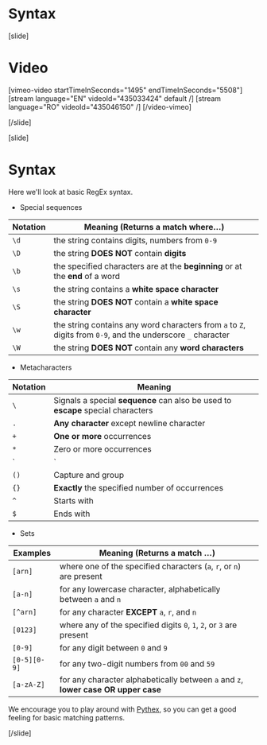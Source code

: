 # Syntax

[slide]
# Video

[vimeo-video startTimeInSeconds="1495" endTimeInSeconds="5508"]
[stream language="EN" videoId="435033424" default /]
[stream language="RO" videoId="435046150"  /]
[/video-vimeo]

[/slide]

[slide]
# Syntax

Here we'll look at basic RegEx syntax.

- Special sequences

| **Notation** | **Meaning (Returns a match where…)** |
| --- | --- |
|`\d`|the string contains digits, numbers from `0-9`|
|`\D`|the string **DOES NOT** contain **digits**|
|`\b`|the specified characters are at the **beginning** or at the **end** of a word|
|`\s`|the string contains a **white space character**|
|`\S`|the string **DOES NOT** contain a **white space character**|
|`\w`|the string contains any word characters from `a` to `Z`, digits from `0-9`, and the underscore `_` character|
|`\W`|the string **DOES NOT** contain any **word characters**|

- Metacharacters

| **Notation** | **Meaning** |
| --- | --- |
|`\`|Signals a special **sequence** can also be used to **escape** special characters|
|`.`|**Any character** except newline character|
|`+`|**One or more** occurrences|
|`*`|Zero or more occurrences|
|`|`|Either or|
|`()`|Capture and group|
|`{}`|**Exactly** the specified number of occurrences|
|`^`|Starts with|
|`$`|Ends with|

- Sets

| **Examples** | **Meaning (Returns a match …)** |
| --- | --- |
|`[arn]`|where one of the specified characters (`a`, `r`, or `n`) are present|
|`[a-n]`|for any lowercase character, alphabetically between `a` and `n`|
|`[^arn]`|for any character **EXCEPT** `a`, `r`, and `n`|
|`[0123]`|where any of the specified digits `0`, `1`, `2`, or `3` are present|
|`[0-9]`|for any digit between `0` and `9`|
|`[0-5][0-9]`|for any two-digit numbers from `00` and `59`|
|`[a-zA-Z]`|for any character alphabetically between `a` and `z`, **lower case OR upper case**|

We encourage you to play around with [Pythex](https://pythex.org), so you can get a good feeling for basic matching patterns.

[/slide]
